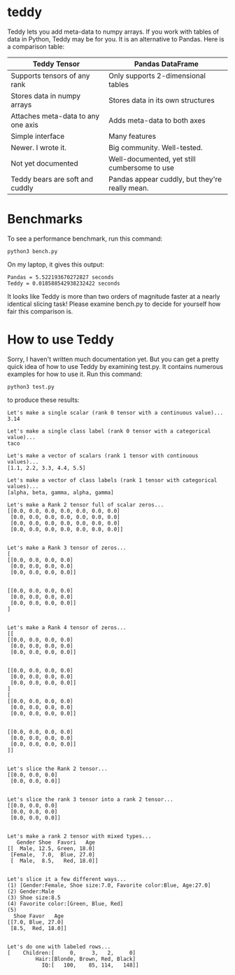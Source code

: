 # teddy
Teddy lets you add meta-data to numpy arrays.
If you work with tables of data in Python, Teddy may be for you.
It is an alternative to Pandas.
Here is a comparison table:

|Teddy Tensor|Pandas DataFrame|
|---|---|
|Supports tensors of any rank|Only supports 2-dimensional tables|
|Stores data in numpy arrays|Stores data in its own structures|
|Attaches meta-data to any one axis|Adds meta-data to both axes|
|Simple interface|Many features|
|Newer. I wrote it.|Big community. Well-tested.|
|Not yet documented|Well-documented, yet still cumbersome to use|
|Teddy bears are soft and cuddly|Pandas appear cuddly, but they're really mean.|

# Benchmarks
To see a performance benchmark, run this command:
```
python3 bench.py
```
On my laptop, it gives this output:
```
Pandas = 5.522193670272827 seconds
Teddy = 0.018588542938232422 seconds
```
It looks like Teddy is more than two orders of magnitude faster at a nearly identical slicing task!
Please examine bench.py to decide for yourself how fair this comparison is.

# How to use Teddy
Sorry, I haven't written much documentation yet.
But you can get a pretty quick idea of how to use Teddy by examining test.py.
It contains numerous examples for how to use it. Run this command:
```
python3 test.py
```
to produce these results:

```
Let's make a single scalar (rank 0 tensor with a continuous value)...
3.14

Let's make a single class label (rank 0 tensor with a categorical value)...
taco

Let's make a vector of scalars (rank 1 tensor with continuous values)...
[1.1, 2.2, 3.3, 4.4, 5.5]

Let's make a vector of class labels (rank 1 tensor with categorical values)...
[alpha, beta, gamma, alpha, gamma]

Let's make a Rank 2 tensor full of scalar zeros...
[[0.0, 0.0, 0.0, 0.0, 0.0, 0.0, 0.0]
 [0.0, 0.0, 0.0, 0.0, 0.0, 0.0, 0.0]
 [0.0, 0.0, 0.0, 0.0, 0.0, 0.0, 0.0]
 [0.0, 0.0, 0.0, 0.0, 0.0, 0.0, 0.0]]


Let's make a Rank 3 tensor of zeros...
[
[[0.0, 0.0, 0.0, 0.0]
 [0.0, 0.0, 0.0, 0.0]
 [0.0, 0.0, 0.0, 0.0]]


[[0.0, 0.0, 0.0, 0.0]
 [0.0, 0.0, 0.0, 0.0]
 [0.0, 0.0, 0.0, 0.0]]
]


Let's make a Rank 4 tensor of zeros...
[[
[[0.0, 0.0, 0.0, 0.0]
 [0.0, 0.0, 0.0, 0.0]
 [0.0, 0.0, 0.0, 0.0]]


[[0.0, 0.0, 0.0, 0.0]
 [0.0, 0.0, 0.0, 0.0]
 [0.0, 0.0, 0.0, 0.0]]
]
[
[[0.0, 0.0, 0.0, 0.0]
 [0.0, 0.0, 0.0, 0.0]
 [0.0, 0.0, 0.0, 0.0]]


[[0.0, 0.0, 0.0, 0.0]
 [0.0, 0.0, 0.0, 0.0]
 [0.0, 0.0, 0.0, 0.0]]
]]


Let's slice the Rank 2 tensor...
[[0.0, 0.0, 0.0]
 [0.0, 0.0, 0.0]]


Let's slice the rank 3 tensor into a rank 2 tensor...
[[0.0, 0.0, 0.0]
 [0.0, 0.0, 0.0]
 [0.0, 0.0, 0.0]]


Let's make a rank 2 tensor with mixed types...
   Gender Shoe  Favori   Age
[[  Male, 12.5, Green, 18.0]
 [Female,  7.0,  Blue, 27.0]
 [  Male,  8.5,   Red, 18.0]]


Let's slice it a few different ways...
(1) [Gender:Female, Shoe size:7.0, Favorite color:Blue, Age:27.0]
(2) Gender:Male
(3) Shoe size:8.5
(4) Favorite color:[Green, Blue, Red]
(5)
  Shoe Favor   Age
[[7.0, Blue, 27.0]
 [8.5,  Red, 18.0]]


Let's do one with labeled rows...
[    Children:[     0,     3,   2,     0]
         Hair:[Blonde, Brown, Red, Black]
           IQ:[   100,    85, 114,   148]]
```
